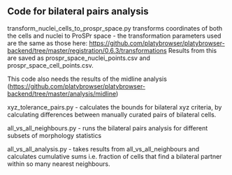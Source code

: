 ## Code for bilateral pairs analysis

transform_nuclei_cells_to_prospr_space.py transforms coordinates of both the cells and nuclei to ProSPr space - the
transformation parameters used are the same as those here: https://github.com/platybrowser/platybrowser-backend/tree/master/registration/0.6.3/transformations
Results from this are saved as prospr_space_nuclei_points.csv and prospr_space_cell_points.csv.

This code also needs the results of the midline analysis (https://github.com/platybrowser/platybrowser-backend/tree/master/analysis/midline)

xyz_tolerance_pairs.py - calculates the bounds for bilateral xyz criteria, by calculating differences between 
manually curated pairs of bilateral cells.

all_vs_all_neighbours.py - runs the bilateral pairs analysis for different subsets of morphology statistics

all_vs_all_analysis.py - takes results from all_vs_all_neighbours and calculates cumulative sums i.e. fraction of cells that
find a bilateral partner within so many nearest neighbours.